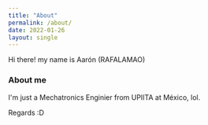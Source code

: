 ```yaml
---
title: "About"
permalink: /about/
date: 2022-01-26
layout: single
---
```


Hi there! my name is Aarón (RAFALAMAO)

### About me

I'm just a Mechatronics Enginier from UPIITA at México, lol.

Regards :D
